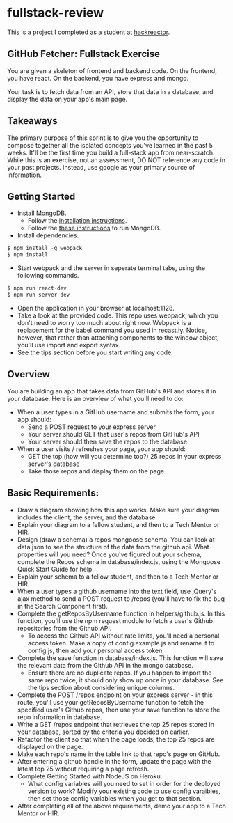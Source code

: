 # fullstack-review
This is a project I completed as a student at [hackreactor](http://hackreactor.com).

## GitHub Fetcher: Fullstack Exercise
You are given a skeleton of frontend and backend code. On the frontend, you have react. On the backend, you have express and mongo.

Your task is to fetch data from an API, store that data in a database, and display the data on your app's main page.

## Takeaways
The primary purpose of this sprint is to give you the opportunity to compose together all the isolated concepts you've learned in the past 5 weeks. It'll be the first time you build a full-stack app from near-scratch. While this is an exercise, not an assessment, DO NOT reference any code in your past projects. Instead, use google as your primary source of information.

## Getting Started
* Install MongoDB.
  * Follow the [installation instructions](https://docs.mongodb.com/manual/tutorial/install-mongodb-on-os-x/#install-mongodb-community-edition-with-homebrew).
  * Follow the [these instructions](https://docs.mongodb.com/manual/tutorial/install-mongodb-on-os-x/#run-mongodb) to run MongoDB.
* Install dependencies.
```javascript
$ npm install -g webpack
$ npm install
```
* Start webpack and the server in seperate terminal tabs, using the following commands.
```javascript
$ npm run react-dev
$ npm run server-dev
```
* Open the application in your browser at localhost:1128.
* Take a look at the provided code. This repo uses webpack, which you don't need to worry too much about right now. Webpack is a replacement for the babel command you used in recast.ly. Notice, however, that rather than attaching components to the window object, you'll use import and export syntax.
* See the tips section before you start writing any code.

## Overview
You are building an app that takes data from GitHub's API and stores it in your database. Here is an overview of what you'll need to do:
* When a user types in a GitHub username and submits the form, your app should:
  * Send a POST request to your express server
  * Your server should GET that user's repos from GitHub's API
  * Your server should then save the repos to the database
* When a user visits / refreshes your page, your app should:
  * GET the top (how will you determine top?) 25 repos in your express server's database
  * Take those repos and display them on the page

## Basic Requirements:
* Draw a diagram showing how this app works. Make sure your diagram includes the client, the server, and the database.
* Explain your diagram to a fellow student, and then to a Tech Mentor or HIR.
* Design (draw a schema) a repos mongoose schema. You can look at data.json to see the structure of the data from the github api. What properties will you need? Once you've figured out your schema, complete the Repos schema in database/index.js, using the Mongoose Quick Start Guide for help.
* Explain your schema to a fellow student, and then to a Tech Mentor or HIR.
* When a user types a github username into the text field, use jQuery's ajax method to send a POST request to /repos (you'll have to fix the bug in the Search Component first).
* Complete the getReposByUsername function in helpers/github.js. In this function, you'll use the npm request module to fetch a user's Github repositories from the Github API.
  * To access the Github API without rate limits, you'll need a personal access token. Make a copy of config.example.js and rename it to config.js, then add your personal access token.
* Complete the save function in database/index.js. This function will save the relevant data from the Github API in the mongo database.
  * Ensure there are no duplicate repos. If you happen to import the same repo twice, it should only show up once in your database. See the tips section about considering unique columns.
* Complete the POST /repos endpoint on your express server - in this route, you'll use your getReposByUsername function to fetch the specified user's Github repos, then use your save function to store the repo information in database.
* Write a GET /repos endpoint that retrieves the top 25 repos stored in your database, sorted by the criteria you decided on earlier.
* Refactor the client so that when the page loads, the top 25 repos are displayed on the page.
* Make each repo's name in the table link to that repo's page on GitHub.
* After entering a github handle in the form, update the page with the latest top 25 without requiring a page refresh.
* Complete Getting Started with NodeJS on Heroku.
  * What config variables will you need to set in order for the deployed version to work? Modify your existing code to use config varaibles, then set those config variables when you get to that section.
* After completing all of the above requirements, demo your app to a Tech Mentor or HIR.
